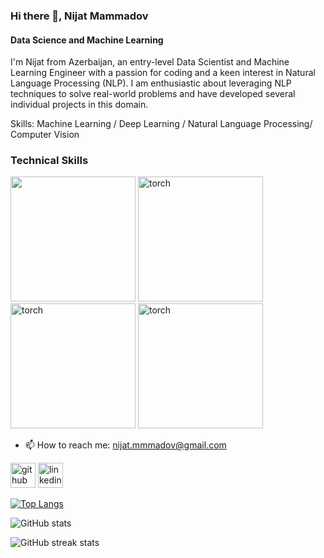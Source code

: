 ### Hi there 👋, Nijat Mammadov
#### Data Science and Machine Learning
I'm Nijat from Azerbaijan, an entry-level Data Scientist and Machine Learning Engineer with a passion for coding and a keen interest in Natural Language Processing (NLP). I am enthusiastic about leveraging NLP techniques to solve real-world problems and have developed several individual projects in this domain.

Skills: Machine Learning / Deep Learning / Natural Language Processing/ Computer Vision


### Technical Skills
<img src="![image](https://github.com/user-attachments/assets/809bf0d1-6b08-4492-b704-01595254ebb0)" width="200">
<img src="https://github.com/user-attachments/assets/f8b17d83-b923-409f-81a6-8594844dc660" alt="torch" width="200">
<img src="https://upload.wikimedia.org/wikipedia/commons/thumb/0/05/Scikit_learn_logo_small.svg/1200px-Scikit_learn_logo_small.svg.png" alt="torch" width="200">
<img src="https://github.com/user-attachments/assets/f8b17d83-b923-409f-81a6-8594844dc660" alt="torch" width="200">

<!-- ![image](https://github.com/user-attachments/assets/f8b17d83-b923-409f-81a6-8594844dc660) -->

- 📫 How to reach me: nijat.mmmadov@gmail.com 


[<img src='https://cdn.jsdelivr.net/npm/simple-icons@3.0.1/icons/github.svg' alt='github' height='40'>](https://github.com/nijatmammadov)  [<img src='https://cdn.jsdelivr.net/npm/simple-icons@3.0.1/icons/linkedin.svg' alt='linkedin' height='40'>](https://www.linkedin.com/in/https://www.linkedin.com/in/nijat-mammadov-09370022a//)  

[![Top Langs](https://github-readme-stats.vercel.app/api/top-langs/?username=nijatmammadov)](https://github.com/anuraghazra/github-readme-stats)

![GitHub stats](https://github-readme-stats.vercel.app/api?username=nijatmammadov&show_icons=true)  

![GitHub streak stats](https://streak-stats.demolab.com/?user=nijatmammadov)  





